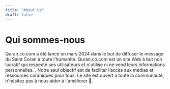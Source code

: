 ```yaml
---
title: "About Us"
draft: false
---
```


# Qui sommes-nous
Quran.co.com a été lancé en mars 2024 dans le but de diffuser le message du Saint Coran à toute l'humanité. Quran.co.com est un site Web à but non lucratif qui respecte ses utilisateurs et n'utilise ni ne vend leurs informations personnelles.
. Notre seul objectif est de faciliter l’accès aux médias et ressources coraniques pour tous. Le site est ouvert à toute la communauté, n'hésitez pas à nous aider à l'améliorer 🙂.
